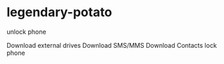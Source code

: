 # legendary-potato
unlock phone

Download external drives
Download SMS/MMS
Download Contacts
lock phone
